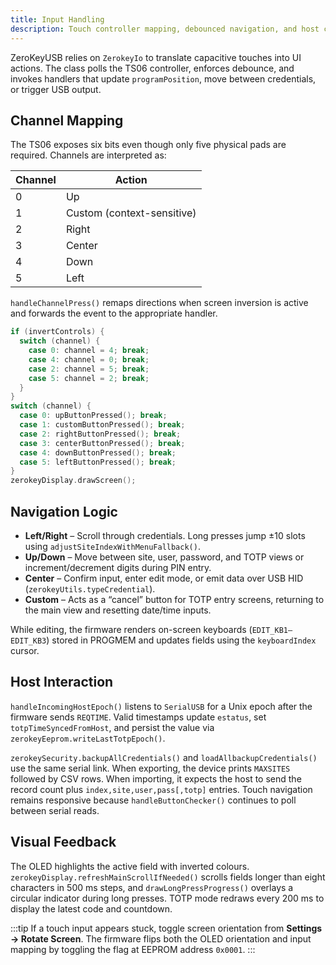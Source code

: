 ```yaml
---
title: Input Handling
description: Touch controller mapping, debounced navigation, and host communication logic.
---
```


ZeroKeyUSB relies on `ZerokeyIo` to translate capacitive touches into UI actions. The class polls the TS06 controller, enforces debounce, and invokes handlers that update `programPosition`, move between credentials, or trigger USB output.

## Channel Mapping

The TS06 exposes six bits even though only five physical pads are required. Channels are interpreted as:

| Channel | Action |
|---------|--------|
| 0 | Up |
| 1 | Custom (context-sensitive) |
| 2 | Right |
| 3 | Center |
| 4 | Down |
| 5 | Left |

`handleChannelPress()` remaps directions when screen inversion is active and forwards the event to the appropriate handler.

```cpp title="zerokey-io.cpp::ZerokeyIo::handleChannelPress"
if (invertControls) {
  switch (channel) {
    case 0: channel = 4; break;
    case 4: channel = 0; break;
    case 2: channel = 5; break;
    case 5: channel = 2; break;
  }
}
switch (channel) {
  case 0: upButtonPressed(); break;
  case 1: customButtonPressed(); break;
  case 2: rightButtonPressed(); break;
  case 3: centerButtonPressed(); break;
  case 4: downButtonPressed(); break;
  case 5: leftButtonPressed(); break;
}
zerokeyDisplay.drawScreen();
```

## Navigation Logic

- **Left/Right** – Scroll through credentials. Long presses jump ±10 slots using `adjustSiteIndexWithMenuFallback()`.
- **Up/Down** – Move between site, user, password, and TOTP views or increment/decrement digits during PIN entry.
- **Center** – Confirm input, enter edit mode, or emit data over USB HID (`zerokeyUtils.typeCredential`).
- **Custom** – Acts as a “cancel” button for TOTP entry screens, returning to the main view and resetting date/time inputs.

While editing, the firmware renders on-screen keyboards (`EDIT_KB1–EDIT_KB3`) stored in PROGMEM and updates fields using the `keyboardIndex` cursor.

## Host Interaction

`handleIncomingHostEpoch()` listens to `SerialUSB` for a Unix epoch after the firmware sends `REQTIME`. Valid timestamps update `estatus`, set `totpTimeSyncedFromHost`, and persist the value via `zerokeyEeprom.writeLastTotpEpoch()`.

`zerokeySecurity.backupAllCredentials()` and `loadAllbackupCredentials()` use the same serial link. When exporting, the device prints `MAXSITES` followed by CSV rows. When importing, it expects the host to send the record count plus `index,site,user,pass[,totp]` entries. Touch navigation remains responsive because `handleButtonChecker()` continues to poll between serial reads.

## Visual Feedback

The OLED highlights the active field with inverted colours. `zerokeyDisplay.refreshMainScrollIfNeeded()` scrolls fields longer than eight characters in 500 ms steps, and `drawLongPressProgress()` overlays a circular indicator during long presses. TOTP mode redraws every 200 ms to display the latest code and countdown.

:::tip
If a touch input appears stuck, toggle screen orientation from **Settings → Rotate Screen**. The firmware flips both the OLED orientation and input mapping by toggling the flag at EEPROM address `0x0001`.
:::
